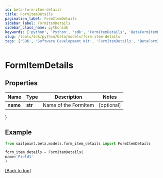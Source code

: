 ```yaml
---
id: beta-form-item-details
title: FormItemDetails
pagination_label: FormItemDetails
sidebar_label: FormItemDetails
sidebar_class_name: pythonsdk
keywords: ['python', 'Python', 'sdk', 'FormItemDetails', 'BetaFormItemDetails'] 
slug: /tools/sdk/python/beta/models/form-item-details
tags: ['SDK', 'Software Development Kit', 'FormItemDetails', 'BetaFormItemDetails']
---
```


# FormItemDetails


## Properties

Name | Type | Description | Notes
------------ | ------------- | ------------- | -------------
**name** | **str** | Name of the FormItem | [optional] 
}

## Example

```python
from sailpoint.beta.models.form_item_details import FormItemDetails

form_item_details = FormItemDetails(
name='Field1'
)

```
[[Back to top]](#) 

